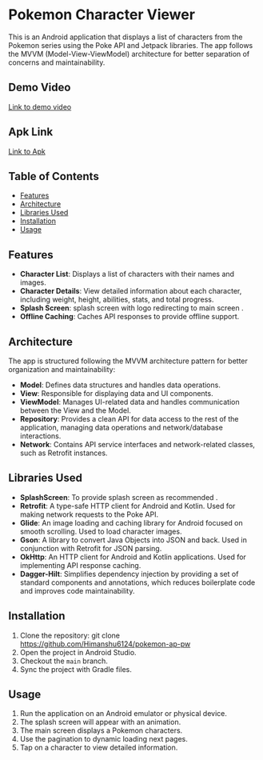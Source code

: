 # Pokemon Character Viewer

This is an Android application that displays a list of characters from the Pokemon series using the Poke API and Jetpack libraries. The app follows the MVVM (Model-View-ViewModel) architecture for better separation of concerns and maintainability.

## Demo Video
[Link to demo video](https://drive.google.com/file/d/1FDgaGRRSiPUgvdeNVaeTF_NLzaLDi6zW/view?usp=drivesdk)

## Apk Link
[Link to Apk ](https://drive.google.com/file/d/17rT2JHwDV-aOu_bTaXS5VW2Zh9RrZeFc/view?usp=sharing)

## Table of Contents
- [Features](#features)
- [Architecture](#architecture)
- [Libraries Used](#libraries-used)
- [Installation](#installation)
- [Usage](#usage)

## Features
- **Character List**: Displays a list of characters with their names and images.
- **Character Details**: View detailed information about each character, including weight, height, abilities, stats, and total progress.
- **Splash Screen**: splash screen with logo redirecting to main screen .
- **Offline Caching**: Caches API responses to provide offline support.

## Architecture
The app is structured following the MVVM architecture pattern for better organization and maintainability:
- **Model**: Defines data structures and handles data operations.
- **View**: Responsible for displaying data and UI components.
- **ViewModel**: Manages UI-related data and handles communication between the View and the Model.
- **Repository**: Provides a clean API for data access to the rest of the application, managing data operations and network/database interactions.
- **Network**: Contains API service interfaces and network-related classes, such as Retrofit instances.

## Libraries Used
- **SplashScreen**: To provide splash screen as recommended .
- **Retrofit**: A type-safe HTTP client for Android and Kotlin. Used for making network requests to the Poke API.
- **Glide**: An image loading and caching library for Android focused on smooth scrolling. Used to load character images.
- **Gson**: A library to convert Java Objects into JSON and back. Used in conjunction with Retrofit for JSON parsing.
- **OkHttp**: An HTTP client for Android and Kotlin applications. Used for implementing API response caching.
- **Dagger-Hilt**: Simplifies dependency injection by providing a set of standard components and annotations, which reduces boilerplate code and improves code maintainability.


## Installation
1. Clone the repository: git clone https://github.com/Himanshu6124/pokemon-ap-pw
2. Open the project in Android Studio.
3. Checkout the `main` branch.
4. Sync the project with Gradle files.

## Usage
1. Run the application on an Android emulator or physical device.
2. The splash screen will appear with an animation.
3. The main screen displays a Pokemon characters.
4. Use the pagination to dynamic loading next pages.
5. Tap on a character to view detailed information.

